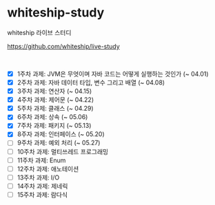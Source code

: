 # whiteship-study
whiteship 라이브 스터디 

https://github.com/whiteship/live-study

<br>


- [X] 1주차 과제: JVM은 무엇이며 자바 코드는 어떻게 실행하는 것인가 (~ 04.01)
- [X] 2주차 과제: 자바 데이터 타입, 변수 그리고 배열 (~ 04.08)
- [X] 3주차 과제: 연산자 (~ 04.15)
- [X] 4주차 과제: 제어문 (~ 04.22)
- [X] 5주차 과제: 클래스 (~ 04.29)
- [X] 6주차 과제: 상속 (~ 05.06)
- [X] 7주차 과제: 패키지 (~ 05.13)
- [X] 8주자 과제: 인터페이스 (~ 05.20)
- [ ] 9주차 과제: 예외 처리 (~ 05.27)
- [ ] 10주차 과제: 멀티쓰레드 프로그래밍
- [ ] 11주차 과제: Enum
- [ ] 12주차 과제: 애노테이션
- [ ] 13주차 과제: I/O
- [ ] 14주차 과제: 제네릭
- [ ] 15주차 과제: 람다식
